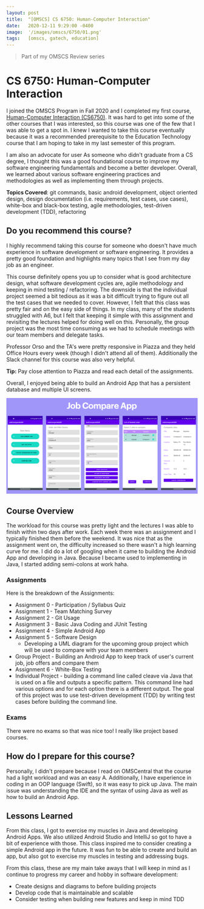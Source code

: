 ```yaml
---
layout: post
title:  "[OMSCS] CS 6750: Human-Computer Interaction"
date:   2020-12-11 9:29:00 -0400
image:  '/images/omscs/6750/01.png'
tags:   [omscs, gatech, education]
---
```


> Part of my OMSCS Review series

# CS 6750: Human-Computer Interaction

I joined the OMSCS Program in Fall 2020 and I completed my first course, [Human-Computer Interaction (CS6750)](https://omscs.gatech.edu/cs-6750-human-computer-interaction). It was hard to get into some of the other courses that I was interested, so this course was one of the few that I was able to get a spot in. I knew I wanted to take this course eventually because it was a recommended prerequisite to the Education Technology course that I am hoping to take in my last semester of this program. 

I am also an advocate for user 
As someone who didn't graduate from a CS degree, I thought this was a good foundational course to improve my software engineering fundamentals and become a better developer. Overall, we learned about various software engineering practices and methodologies as well as implementing them through projects. 

**Topics Covered**: git commands, basic android development, object oriented design, design documentation (i.e. requirements, test cases, use cases), white-box and black-box testing, agile methodologies, test-driven development (TDD), refactoring

## Do you recommend this course?

I highly recommend taking this course for someone who doesn't have much experience in software development or software engineering. It provides a pretty good foundation and highlights many topics that I see from my day job as an engineer. 

This course definitely opens you up to consider what is good architecture design, what software development cycles are, agile methodology and keeping in mind testing / refactoring. The downside is that the individual project seemed a bit tedious as it was a bit difficult trying to figure out all the test cases that we needed to cover. However, I felt that this class was pretty fair and on the easy side of things. In my class, many of the students struggled with A6, but I felt that keeping it simple with this assignment and revisiting the lectures helped for doing well on this. Personally, the group project was the most time consuming as we had to schedule meetings with our team members and delegate tasks.

Professor Orso and the TA's were pretty responsive in Piazza and they held Office Hours every week (though I didn't attend all of them). Additionally the Slack channel for this course was also very helpful. 

**Tip:** Pay close attention to Piazza and read each detail of the assignments.

Overall, I enjoyed being able to build an Android App that has a persistent database and multiple UI screens. 

![Job Compare App](/images/omscs/6300/androidapp.png)

## Course Overview

The workload for this course was pretty light and the lectures I was able to finish within two days after work. Each week there was an assignment and I typically finished them before the weekend. It was nice that as the assignment went on, the difficulty increased so there wasn't a high learning curve for me. I did do a lot of googling when it came to building the Android App and developing in Java. Because I became used to implementing in Java, I started adding semi-colons at work haha. 

### Assignments

Here is the breakdown of the Assignments:

- Assignment 0 - Participation / Syllabus Quiz
- Assignment 1 - Team Matching Survey
- Assignment 2 - Git Usage
- Assignment 3 - Basic Java Coding and JUnit Testing
- Assignment 4 - Simple Android App
- Assignment 5 - Software Design
    - Developing a UML diagram for the upcoming group project which will be used to compare with your team members
- Group Project - Building an Android App to keep track of user's current job, job offers and compare them
- Assignment 6 - White-Box Testing
- Individual Project - building a command line called cleave via Java that is used on a file and outputs a specific pattern. This command line had various options and for each option there is a different output. The goal of this project was to use test-driven development (TDD) by writing test cases before building the command line.

### Exams

There were no exams so that was nice too! I really like project based courses.

## How do I prepare for this course?

Personally, I didn't prepare because I read on OMSCentral that the course had a light workload and was an easy A. Additionally, I have experience in coding in an OOP language (Swift), so it was easy to pick up Java. The main issue was understanding the IDE and the syntax of using Java as well as how to build an Android App. 

## Lessons Learned

From this class, I got to exercise my muscles in Java and developing Android Apps. We also utilized Android Studio and IntelliJ so got to have a bit of experience with those. This class inspired me to consider creating a simple Android app in the future. It was fun to be able to create and build an app, but also got to exercise my muscles in testing and addressing bugs.

From this class, these are my main take aways that I will keep in mind as I continue to progress my career and hobby in software development:

- Create designs and diagrams to before building projects
- Develop code that is maintainable and scalable
- Consider testing when building new features and keep in mind TDD

